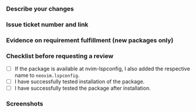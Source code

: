 ### Describe your changes
<!-- Short description of what has been changed and/or added and why -->

### Issue ticket number and link
<!-- Leave empty if not available -->

### Evidence on requirement fulfillment (new packages only)
<!-- A link to evidence that the requirement for the package are fulfilled. -->
<!-- see https://github.com/mason-org/mason-registry/blob/main/CONTRIBUTING.md#requirements -->

### Checklist before requesting a review
<!-- Refer to the CONTRIBUTING.md for details on testing -->
- [ ] If the package is available at nvim-lspconfig, I also added the respective name to `neovim.lspconfig`.
- [ ] I have successfully tested installation of the package.
- [ ] I have successfully tested the package after installation.
      <!-- For example: successfully starting the LSP server inside Neovim, or successfully integrated linting
      diagnostics -->

### Screenshots
<!-- Leave empty if not applicable -->
